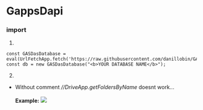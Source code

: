 # GappsDapi
### import
1.
```
const GASDasDatabase = eval(UrlFetchApp.fetch('https://raw.githubusercontent.com/danillobin/GASasDatabase/main/index.js').getContentText());
const db = new GASDasDatabase("<b>YOUR DATABASE NAME</b>");
```
2.
<ul>
<li>
Without comment <em>//DriveApp.getFoldersByName</em> doesnt work...<br>

  <br>
<b>Example:</b>
<picture>
  <source srcset="https://i.ibb.co/LSqJ2Y5/image.jpg">
  <img src="https://i.ibb.co/LSqJ2Y5/image.jpg">
</picture>
</li>
  </ul>
